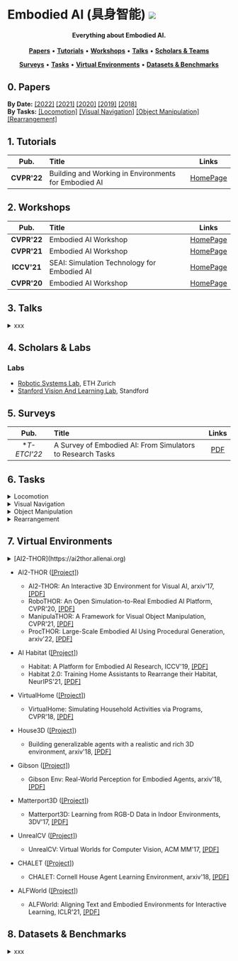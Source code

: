 # Embodied AI (具身智能) ![](https://visitor-badge.glitch.me/badge?page_id=putao537.Awesome-Embodied-AI)

<h4 align="center">Everything about Embodied AI.</h4>

<p align="center">
  <strong><a href="#0">Papers</a></strong> •
  <strong><a href="#1">Tutorials</a></strong> •
  <strong><a href="#2">Workshops</a></strong> •
  <strong><a href="#3">Talks</a></strong> •
  <strong><a href="#4">Scholars & Teams</a></strong>
</p>

<p align="center">
  <strong><a href="#5">Surveys</a></strong> •
  <strong><a href="#6">Tasks</a></strong> •
  <strong><a href="#7">Virtual Environments</a></strong> •
  <strong><a href="#8">Datasets & Benchmarks</a></strong>
</p>


<h2 id="0">0. Papers</h2>

**By Date:** [[2022]](Papers/2022.md) [[2021]](Papers/2021.md) [[2020]](Papers/2020.md) [[2019]](Papers/2019.md) [[2018]](Papers/2018.md)    
**By Tasks:** [[Locomotion]](Papers/locomotion.md) [[Visual Navigation]](Papers/visual_navigation.md) [[Object Manipulation]](Papers/object_manipulation.md) [[Rearrangement]](Papers/rearrangement.md)

<h2 id="1">1. Tutorials</h2>

|  **Pub.**  | **Title**                                                    |                          **Links**                           |
| :--------: | :----------------------------------------------------------- | :----------------------------------------------------------: |
| **CVPR'22** | Building and Working in Environments for Embodied AI | [HomePage](https://ai-workshops.github.io/building-and-working-in-environments-for-embodied-ai-cvpr-2022/) |


<h2 id="2">2. Workshops</h2>

|  **Pub.**  | **Title**                                                    |                          **Links**                           |
| :--------: | :----------------------------------------------------------- | :----------------------------------------------------------: |
| **CVPR'22** | Embodied AI Workshop | [HomePage](https://embodied-ai.org/) |
| **CVPR'21** | Embodied AI Workshop | [HomePage](https://embodied-ai.org/cvpr2021) |
| **ICCV'21** | SEAI: Simulation Technology for Embodied AI | [HomePage](https://iccv21-seai.github.io/) |
| **CVPR'20** | Embodied AI Workshop | [HomePage](https://embodied-ai.org/cvpr2020) |


<h2 id="3">3. Talks</h2>

<details>
  <summary> xxx </summary>
  
  ### 2022
|  **Pub.**  | **Title**                                                    |                          **Links**                           |
| :--------: | :----------------------------------------------------------- | :----------------------------------------------------------: |
| **TPAMI** | **[xxx]** xxxx | [PDF](xxx) |

</details>


<h2 id="4">4. Scholars & Labs</h2>

### Labs
- [Robotic Systems Lab](https://rsl.ethz.ch/), ETH Zurich
- [Stanford Vision And Learning Lab](https://svl.stanford.edu/), Standford


<h2 id="5">5. Surveys</h2>

|  **Pub.**  | **Title**                                                    |                          **Links**                           |
| :--------: | :----------------------------------------------------------- | :----------------------------------------------------------: |
| **T-ETCI'22* | A Survey of Embodied AI: From Simulators to Research Tasks | [PDF]([xxx](https://arxiv.org/abs/2103.04918)) |


<h2 id="6">6. Tasks</h2>

<details>
  <summary> Locomotion </summary>  

</details>

<details>
  <summary> Visual Navigation </summary>  

  - **REVERIE** (CVPR 2020, [[PDF]](https://arxiv.org/abs/1904.10151)) requires an intelligent agent to correctly localize a remote target object (can not be observed at starting location) specified by a concise high-level natural language instruction.
  
  - **TOUCHDOWN** (CVPR 2019, [[PDF]](https://arxiv.org/abs/1811.12354)) requires an agent to first follow navigation instructions in a real-life visual urban environment, and then identify a location described in natural language to find a hidden object at the goal position.

  - **VNLA** (CVPR 2019, [[PDF]](https://arxiv.org/abs/1812.04155)) requires an embodied agent to follow natural language instructions to navigate from a starting pose to a goal location. 
  
  - **VLN** (CVPR 2018, [[PDF]](https://arxiv.org/abs/1711.07280)) requires an embodied agent to follow natural language instructions to navigate from a starting pose to a goal location.  
  
  - **IQA** (CVPR 2018, [[PDF]](https://arxiv.org/abs/1712.03316)) puts an intelligent agent at random location in a 3D environment and asked a question. This task requires an agent to navigate around the scene, acquire visual understanding of scene elements, interact with objects (e.g. open refrigerators) and plan for a series of actions conditioned on the question.
   
  - **EQA** (CVPR 2018, [[PDF]](https://arxiv.org/abs/1711.11543)) puts an intelligent agent at random location in a 3D environment and asked a question. The agent must first intelligently navigate to explore the environment, gather necessary visual information through first-person (egocentric) vision, and then answer the question.

</details>


<details>
  <summary> Object Manipulation </summary>  


</details>


<details>
  <summary> Rearrangement </summary>  


</details>

<h2 id="7">7. Virtual Environments</h2>

<details>
  <summary> [AI2-THOR](https://ai2thor.allenai.org) </summary>
  
Related Papers:
  - AI2-THOR: An Interactive 3D Environment for Visual AI, arxiv'17, [[PDF]](https://arxiv.org/pdf/1712.05474.pdf)
  - RoboTHOR: An Open Simulation-to-Real Embodied AI Platform, CVPR'20, [[PDF]](https://arxiv.org/pdf/2004.06799.pdf)
  - ManipulaTHOR: A Framework for Visual Object Manipulation, CVPR'21, [[PDF]](https://arxiv.org/pdf/2104.11213.pdf)
  - ProcTHOR: Large-Scale Embodied AI Using Procedural Generation, arxiv'22, [[PDF]](https://arxiv.org/pdf/2206.06994.pdf)
  
</details>

- AI2-THOR ([[Project]](https://ai2thor.allenai.org/))  
  - AI2-THOR: An Interactive 3D Environment for Visual AI, arxiv'17, [[PDF]](https://arxiv.org/pdf/1712.05474.pdf)
  - RoboTHOR: An Open Simulation-to-Real Embodied AI Platform, CVPR'20, [[PDF]](https://arxiv.org/pdf/2004.06799.pdf)
  - ManipulaTHOR: A Framework for Visual Object Manipulation, CVPR'21, [[PDF]](https://arxiv.org/pdf/2104.11213.pdf)
  - ProcTHOR: Large-Scale Embodied AI Using Procedural Generation, arxiv'22, [[PDF]](https://arxiv.org/pdf/2206.06994.pdf)

- AI Habitat ([[Project]](https://aihabitat.org/))  
  - Habitat: A Platform for Embodied AI Research, ICCV'19, [[PDF]](https://arxiv.org/pdf/1904.01201.pdf)
  - Habitat 2.0: Training Home Assistants to Rearrange their Habitat, NeurIPS'21, [[PDF]](https://arxiv.org/abs/2106.14405.pdf)

- VirtualHome ([[Project]](http://virtual-home.org/))     
  - VirtualHome: Simulating Household Activities via Programs, CVPR'18, [[PDF]](https://arxiv.org/pdf/1806.07011.pdf)

- House3D ([[Project]](https://github.com/facebookresearch/House3D))  
  - Building generalizable agents with a realistic and rich 3D environment, arxiv'18, [[PDF]](https://arxiv.org/pdf/1801.02209.pdf)

- Gibson ([[Project]](http://gibsonenv.stanford.edu/))  
  - Gibson Env: Real-World Perception for Embodied Agents, arxiv'18, [[PDF]](https://arxiv.org/pdf/1808.10654.pdf)

- Matterport3D ([[Project]](https://niessner.github.io/Matterport/))  
  - Matterport3D: Learning from RGB-D Data in Indoor Environments, 3DV'17, [[PDF]](https://arxiv.org/pdf/1709.06158.pdf)

- UnrealCV ([[Project]](https://unrealcv.org/))
  - UnrealCV: Virtual Worlds for Computer Vision, ACM MM'17, [[PDF]](https://dl.acm.org/doi/pdf/10.1145/3123266.3129396)
  
- CHALET ([[Project]](https://github.com/lil-lab/chalet))
  - CHALET: Cornell House Agent Learning Environment, arxiv'18, [[PDF]](https://arxiv.org/pdf/1801.07357.pdf)

- ALFWorld ([[Project]](https://alfworld.github.io/))
  - ALFWorld: Aligning Text and Embodied Environments for Interactive Learning, ICLR'21, [[PDF]](https://arxiv.org/pdf/2010.03768.pdf)

<h2 id="8">8. Datasets & Benchmarks</h2>

<details>
  <summary> xxx </summary>
  
  ### 2022
|  **Pub.**  | **Title**                                                    |                          **Links**                           |
| :--------: | :----------------------------------------------------------- | :----------------------------------------------------------: |
| **TPAMI** | **[xxx]** xxxx | [PDF](xxx) |

</details>
